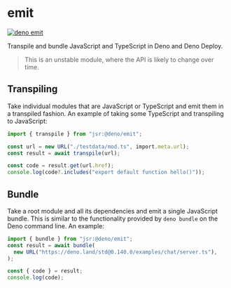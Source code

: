 # emit

[![deno emit](https://jsr.io/badges/@deno/emit)](https://jsr.io/@deno/emit)

Transpile and bundle JavaScript and TypeScript in Deno and Deno Deploy.

> This is an unstable module, where the API is likely to change over time.

## Transpiling

Take individual modules that are JavaScript or TypeScript and emit them in a
transpiled fashion. An example of taking some TypeScript and transpiling to
JavaScript:

```ts
import { transpile } from "jsr:@deno/emit";

const url = new URL("./testdata/mod.ts", import.meta.url);
const result = await transpile(url);

const code = result.get(url.href);
console.log(code?.includes("export default function hello()"));
```

## Bundle

Take a root module and all its dependencies and emit a single JavaScript bundle.
This is similar to the functionality provided by `deno bundle` on the Deno
command line. An example:

```ts
import { bundle } from "jsr:@deno/emit";
const result = await bundle(
  new URL("https://deno.land/std@0.140.0/examples/chat/server.ts"),
);

const { code } = result;
console.log(code);
```
